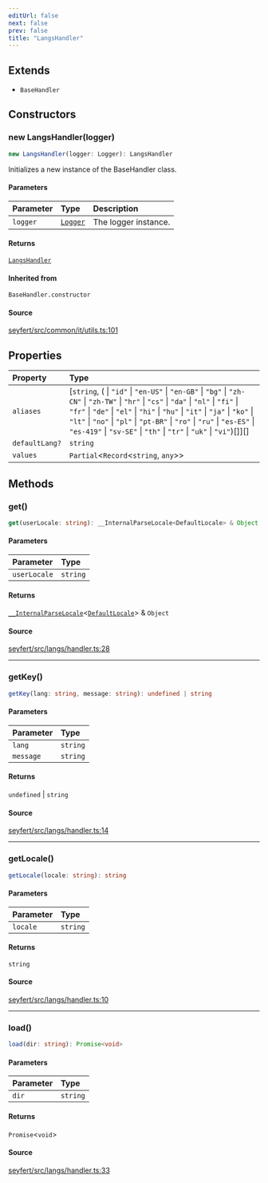 ```yaml
---
editUrl: false
next: false
prev: false
title: "LangsHandler"
---
```


## Extends

- `BaseHandler`

## Constructors

### new LangsHandler(logger)

```ts
new LangsHandler(logger: Logger): LangsHandler
```

Initializes a new instance of the BaseHandler class.

#### Parameters

| Parameter | Type | Description |
| :------ | :------ | :------ |
| `logger` | [`Logger`](/api/classes/logger/) | The logger instance. |

#### Returns

[`LangsHandler`](/api/classes/langshandler/)

#### Inherited from

`BaseHandler.constructor`

#### Source

[seyfert/src/common/it/utils.ts:101](https://github.com/potoland/potocuit/blob/c4fb0c1/src/common/it/utils.ts#L101)

## Properties

| Property | Type |
| :------ | :------ |
| `aliases` | [`string`, ( \| `"id"` \| `"en-US"` \| `"en-GB"` \| `"bg"` \| `"zh-CN"` \| `"zh-TW"` \| `"hr"` \| `"cs"` \| `"da"` \| `"nl"` \| `"fi"` \| `"fr"` \| `"de"` \| `"el"` \| `"hi"` \| `"hu"` \| `"it"` \| `"ja"` \| `"ko"` \| `"lt"` \| `"no"` \| `"pl"` \| `"pt-BR"` \| `"ro"` \| `"ru"` \| `"es-ES"` \| `"es-419"` \| `"sv-SE"` \| `"th"` \| `"tr"` \| `"uk"` \| `"vi"`)[]][] |
| `defaultLang?` | `string` |
| `values` | `Partial`\<`Record`\<`string`, `any`\>\> |

## Methods

### get()

```ts
get(userLocale: string): __InternalParseLocale<DefaultLocale> & Object
```

#### Parameters

| Parameter | Type |
| :------ | :------ |
| `userLocale` | `string` |

#### Returns

[`__InternalParseLocale`](/api/type-aliases/internalparselocale/)\<[`DefaultLocale`](/api/interfaces/defaultlocale/)\> & `Object`

#### Source

[seyfert/src/langs/handler.ts:28](https://github.com/potoland/potocuit/blob/c4fb0c1/src/langs/handler.ts#L28)

***

### getKey()

```ts
getKey(lang: string, message: string): undefined | string
```

#### Parameters

| Parameter | Type |
| :------ | :------ |
| `lang` | `string` |
| `message` | `string` |

#### Returns

`undefined` \| `string`

#### Source

[seyfert/src/langs/handler.ts:14](https://github.com/potoland/potocuit/blob/c4fb0c1/src/langs/handler.ts#L14)

***

### getLocale()

```ts
getLocale(locale: string): string
```

#### Parameters

| Parameter | Type |
| :------ | :------ |
| `locale` | `string` |

#### Returns

`string`

#### Source

[seyfert/src/langs/handler.ts:10](https://github.com/potoland/potocuit/blob/c4fb0c1/src/langs/handler.ts#L10)

***

### load()

```ts
load(dir: string): Promise<void>
```

#### Parameters

| Parameter | Type |
| :------ | :------ |
| `dir` | `string` |

#### Returns

`Promise`\<`void`\>

#### Source

[seyfert/src/langs/handler.ts:33](https://github.com/potoland/potocuit/blob/c4fb0c1/src/langs/handler.ts#L33)
